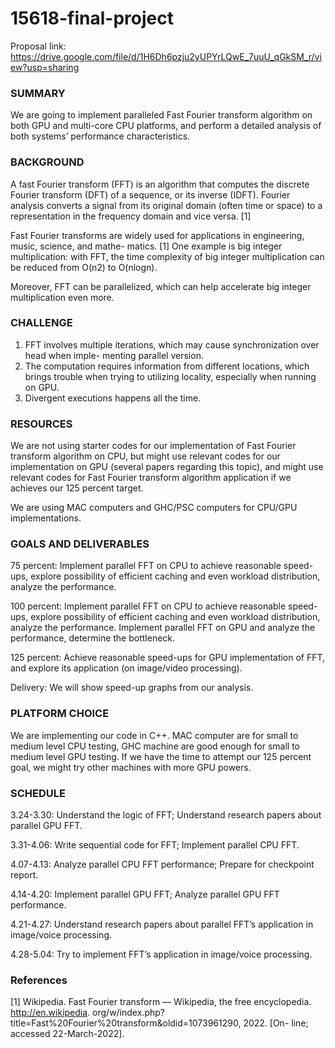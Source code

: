 # 15618-final-project
Proposal link: https://drive.google.com/file/d/1H6Dh6pzju2yUPYrLQwE_7uuU_qGkSM_r/view?usp=sharing
### SUMMARY
We are going to implement paralleled Fast Fourier transform algorithm on both GPU and multi-core
CPU platforms, and perform a detailed analysis of both systems’ performance characteristics.
### BACKGROUND
A fast Fourier transform (FFT) is an algorithm that computes the discrete Fourier transform (DFT)
of a sequence, or its inverse (IDFT). Fourier analysis converts a signal from its original domain
(often time or space) to a representation in the frequency domain and vice versa. [1]

Fast Fourier transforms are widely used for applications in engineering, music, science, and mathe-
matics. [1] One example is big integer multiplication: with FFT, the time complexity of big integer
multiplication can be reduced from O(n2) to O(nlogn).

Moreover, FFT can be parallelized, which can help accelerate big integer multiplication even more.
### CHALLENGE
1. FFT involves multiple iterations, which may cause synchronization over head when imple-
menting parallel version.
2. The computation requires information from different locations, which brings trouble when
trying to utilizing locality, especially when running on GPU.
3. Divergent executions happens all the time.
### RESOURCES
We are not using starter codes for our implementation of Fast Fourier transform algorithm on CPU,
but might use relevant codes for our implementation on GPU (several papers regarding this topic),
and might use relevant codes for Fast Fourier transform algorithm application if we achieves our
125 percent target.

We are using MAC computers and GHC/PSC computers for CPU/GPU implementations.
### GOALS AND DELIVERABLES
75 percent: Implement parallel FFT on CPU to achieve reasonable speed-ups, explore possibility of efficient caching and even workload distribution, analyze the performance. 

100 percent: Implement parallel FFT on CPU to achieve reasonable speed-ups, explore possibility of efficient caching and even workload distribution, analyze the performance. Implement parallel FFT on GPU and analyze the performance, determine the bottleneck.

125 percent: Achieve reasonable speed-ups for GPU implementation of FFT, and explore its application (on image/video processing).

Delivery: We will show speed-up graphs from our analysis.
### PLATFORM CHOICE
We are implementing our code in C++. MAC computer are for small to medium level CPU testing,
GHC machine are good enough for small to medium level GPU testing. If we have the time to
attempt our 125 percent goal, we might try other machines with more GPU powers.
### SCHEDULE
3.24-3.30: Understand the logic of FFT; Understand research papers about parallel GPU FFT.

3.31-4.06: Write sequential code for FFT; Implement parallel CPU FFT.

4.07-4.13: Analyze parallel CPU FFT performance; Prepare for checkpoint report.

4.14-4.20: Implement parallel GPU FFT; Analyze parallel GPU FFT performance.

4.21-4.27: Understand research papers about parallel FFT’s application in image/voice processing.

4.28-5.04: Try to implement FFT’s application in image/voice processing.

### References
[1] Wikipedia. Fast Fourier transform — Wikipedia, the free encyclopedia. http://en.wikipedia.
org/w/index.php?title=Fast\%20Fourier\%20transform&oldid=1073961290, 2022. [On-
line; accessed 22-March-2022].
